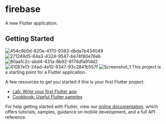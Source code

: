 # firebase

A new Flutter application.

## Getting Started
![454c9b0d-820e-4170-9383-dbda7b434049](https://user-images.githubusercontent.com/72139490/103278357-1a2a7900-49ed-11eb-9f51-8ed79bccddaa.jpg)
![271249d5-64a3-4324-9547-be74f80e76eb](https://user-images.githubusercontent.com/72139490/103278349-1696f200-49ed-11eb-985e-088cfca0fa98.jpg)
![80aa1c2c-abd4-431a-8b92-8174dfa91dd2](https://user-images.githubusercontent.com/72139490/103278353-18f94c00-49ed-11eb-8ff5-004099aa7a54.jpg)
![41087e13-24ad-4e10-9347-93c2841b557f](https://user-images.githubusercontent.com/72139490/103278355-1991e280-49ed-11eb-98d7-0ef909a586bb.jpg)
![Screenshot_1](https://user-images.githubusercontent.com/72139490/103278351-17c81f00-49ed-11eb-8731-e1afe366a3ff.png)
This project is a starting point for a Flutter application.

A few resources to get you started if this is your first Flutter project:

- [Lab: Write your first Flutter app](https://flutter.dev/docs/get-started/codelab)
- [Cookbook: Useful Flutter samples](https://flutter.dev/docs/cookbook)

For help getting started with Flutter, view our
[online documentation](https://flutter.dev/docs), which offers tutorials,
samples, guidance on mobile development, and a full API reference.
